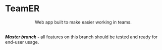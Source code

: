 <h1>TeamER</h1>
<p align="center">Web app built to make easier working in teams.</p>
<br>
<b><i>Master branch - </i></b>all features on this branch should be tested and ready for end-user usage.

